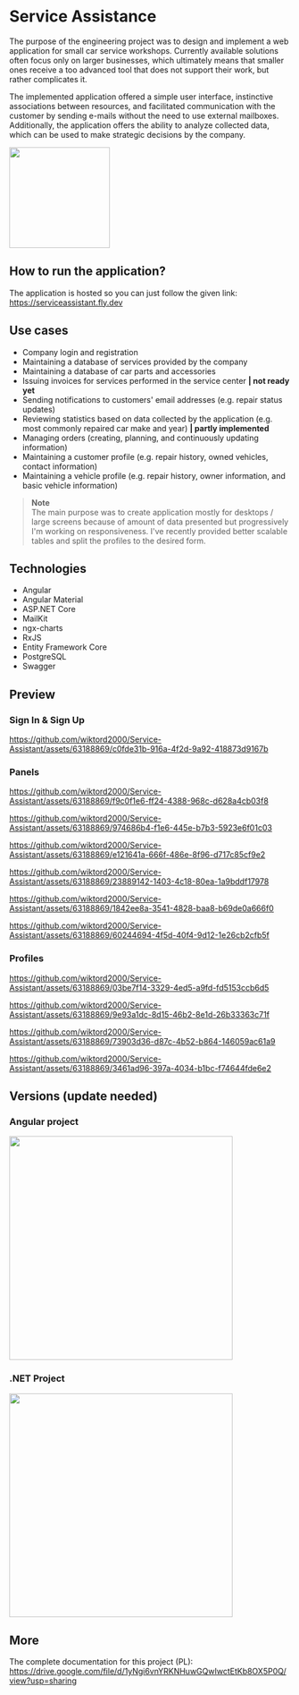 # Service Assistance
The purpose of the engineering project was to design and implement a web application for small car service workshops. Currently available solutions often focus only on larger businesses, which ultimately means that smaller ones receive a too advanced tool that does not support their work, but rather complicates it.

The implemented application offered a simple user interface, instinctive associations between resources, and facilitated communication with the customer by sending e-mails without the need to use external mailboxes. Additionally, the application offers the ability to analyze collected data, which can be used to make strategic decisions by the company.

<img width=180 src="https://user-images.githubusercontent.com/63188869/218562492-2779f525-26c4-4e8f-9455-e91a034a6242.png" />

## How to run the application?
The application is hosted so you can just follow the given link:
https://serviceassistant.fly.dev

## Use cases

- Company login and registration
- Maintaining a database of services provided by the company
- Maintaining a database of car parts and accessories
- Issuing invoices for services performed in the service center **| not ready yet**
- Sending notifications to customers' email addresses (e.g. repair status updates)
- Reviewing statistics based on data collected by the application (e.g. most commonly repaired car make and year) **| partly implemented**
- Managing orders (creating, planning, and continuously updating information)
- Maintaining a customer profile (e.g. repair history, owned vehicles, contact information)
- Maintaining a vehicle profile (e.g. repair history, owner information, and basic vehicle information)

> **Note**<br/> 
> The main purpose was to create application mostly for desktops / large screens because of amount of data presented but progressively I'm working on responsiveness. I've recently provided better scalable tables and split the profiles to the desired form.<br/> 

## Technologies 

- Angular
- Angular Material
- ASP.NET Core
- MailKit
- ngx-charts
- RxJS
- Entity Framework Core
- PostgreSQL
- Swagger

## Preview

### Sign In & Sign Up
https://github.com/wiktord2000/Service-Assistant/assets/63188869/c0fde31b-916a-4f2d-9a92-418873d9167b

### Panels
https://github.com/wiktord2000/Service-Assistant/assets/63188869/f9c0f1e6-ff24-4388-968c-d628a4cb03f8

https://github.com/wiktord2000/Service-Assistant/assets/63188869/974686b4-f1e6-445e-b7b3-5923e6f01c03

https://github.com/wiktord2000/Service-Assistant/assets/63188869/e121641a-666f-486e-8f96-d717c85cf9e2

https://github.com/wiktord2000/Service-Assistant/assets/63188869/23889142-1403-4c18-80ea-1a9bddf17978

https://github.com/wiktord2000/Service-Assistant/assets/63188869/1842ee8a-3541-4828-baa8-b69de0a666f0

https://github.com/wiktord2000/Service-Assistant/assets/63188869/60244694-4f5d-40f4-9d12-1e26cb2cfb5f

### Profiles
https://github.com/wiktord2000/Service-Assistant/assets/63188869/03be7f14-3329-4ed5-a9fd-fd5153ccb6d5

https://github.com/wiktord2000/Service-Assistant/assets/63188869/9e93a1dc-8d15-46b2-8e1d-26b33363c71f

https://github.com/wiktord2000/Service-Assistant/assets/63188869/73903d36-d87c-4b52-b864-146059ac61a9

https://github.com/wiktord2000/Service-Assistant/assets/63188869/3461ad96-397a-4034-b1bc-f74644fde6e2

## Versions (update needed)

### Angular project
<kbd><img width=400 src="https://user-images.githubusercontent.com/63188869/221030446-4890cdb9-8e8e-4aa9-8210-bfaf6f325a35.png" /></kbd>

### .NET Project
<kbd><img width=400 src="https://user-images.githubusercontent.com/63188869/221031975-102e7b0a-afce-46ff-adc1-0200848f6d90.png" /></kbd>

## More
The complete documentation for this project (PL): 
<br/>
https://drive.google.com/file/d/1yNgi6vnYRKNHuwGQwIwctEtKb8OX5P0Q/view?usp=sharing

